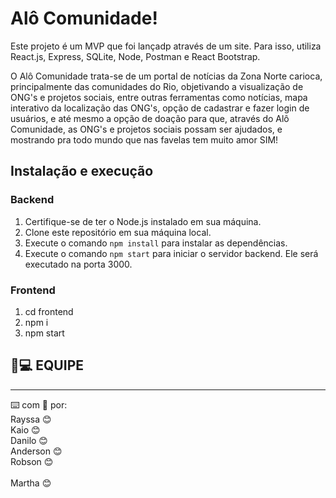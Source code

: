 # Alô Comunidade!

Este projeto é um MVP que foi lançadp através de um site. Para isso, utiliza React.js, Express, SQLite, Node, Postman e React Bootstrap.

O Alô Comunidade trata-se de um portal de notícias da Zona Norte carioca, principalmente das comunidades do Rio, objetivando a visualização de ONG's e projetos sociais, entre outras ferramentas como notícias, mapa interativo da localização das ONG's, opção de cadastrar e fazer login de usuários, e até mesmo a opção de doação para que, através do Alô Comunidade, as ONG's e projetos sociais possam ser ajudados, e mostrando pra todo mundo que nas favelas tem muito amor SIM!

## Instalação e execução

### Backend

1. Certifique-se de ter o Node.js instalado em sua máquina.
2. Clone este repositório em sua máquina local.
3. Execute o comando `npm install` para instalar as dependências.
4. Execute o comando `npm start` para iniciar o servidor backend. Ele será executado na porta 3000.

### Frontend

1. cd frontend
2. npm i
3. npm start


 ## 🧑💻 EQUIPE
---
⌨️ com 💖 por:<br>
               Rayssa 😊
               <br>  Kaio  😊
               <br> Danilo 😊
               <br> Anderson 😊
               <br> Robson  😊   
               <br> Martha  😊   
